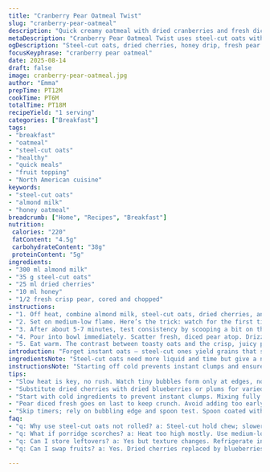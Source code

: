 ```yaml
---
title: "Cranberry Pear Oatmeal Twist"
slug: "cranberry-pear-oatmeal"
description: "Quick creamy oatmeal with dried cranberries and fresh diced pears. Uses almond milk and steel-cut oats swapped for more texture and flavor. Sweetened lightly with honey instead of maple syrup. Cook low and slow to coax creaminess without scorching. Timing hinges on bubbling thickness and stirring rhythm. Pears added fresh for brightness and crunch. Notes on avoiding clumps, substitutions, and when to watch the pot closely for perfect fluffy grains with a touch of chew. A brunch staple reimagined with modest tweaks and sensory cues."
metaDescription: "Cranberry Pear Oatmeal Twist uses steel-cut oats with almond milk and honey. Creamy texture with fresh pear crunch, slow-cooked to get chewy grains and subtle tartness."
ogDescription: "Steel-cut oats, dried cherries, honey drip, fresh pear crunch. Slow cook, watch bubbling edges, stir often. Creamy texture meets chewy bite. Breakfast rethought."
focusKeyphrase: "cranberry pear oatmeal"
date: 2025-08-14
draft: false
image: cranberry-pear-oatmeal.jpg
author: "Emma"
prepTime: PT12M
cookTime: PT6M
totalTime: PT18M
recipeYield: "1 serving"
categories: ["Breakfast"]
tags:
- "breakfast"
- "oatmeal"
- "steel-cut oats"
- "healthy"
- "quick meals"
- "fruit topping"
- "North American cuisine"
keywords:
- "steel-cut oats"
- "almond milk"
- "honey oatmeal"
breadcrumb: ["Home", "Recipes", "Breakfast"]
nutrition: 
 calories: "220"
 fatContent: "4.5g"
 carbohydrateContent: "38g"
 proteinContent: "5g"
ingredients:
- "300 ml almond milk"
- "35 g steel-cut oats"
- "25 ml dried cherries"
- "10 ml honey"
- "1/2 fresh crisp pear, cored and chopped"
instructions:
- "1. Off heat, combine almond milk, steel-cut oats, dried cherries, and honey in a small saucepan. Give a good stir so everything’s evenly wet, no dry patches lurking."
- "2. Set on medium-low flame. Here’s the trick: watch for the first tiny bubble at the edge—don't rush it. Stir gently but regularly with a wooden spoon, scraping bottom and sides to avoid any sticking or burnt bits. The oats swell, thicken, shift from watery to creamy with little clinks and soft plopping sounds."
- "3. After about 5-7 minutes, test consistency by scooping a bit on the spoon—should coat and hold together with creamy resistance, still with chew. Not mushy porridge sludge. Remove from heat. It thickens as it cools so better slightly thinner now."
- "4. Pour into bowl immediately. Scatter fresh, diced pear atop. Drizzle more honey if you like extra sweetness or for a glossy finish."
- "5. Eat warm. The contrast between toasty oats and the crisp, juicy pear is the point here. Missed the timing? Either add splash almond milk or pop back on lowest heat just to loosen."
introduction: "Forget instant oats – steel-cut ones yield grains that stay slightly toothy; I swear by the texture. Dried cherries swap in naturally tart sweet energy instead of usual cranberries and feel less ubiquitous. Honey shifts flavor depth. This combo wakes the palate in the morning, layered with juicy pear chunks. There’s a soundscape during cooking – bubbling edges, gentle scraping – that tells you it’s coming together. No timers alone here. My kitchen tricks: low heat and frequent stirring; prevents gummy patches and scorched bottoms. Worth the minute or two extra compared to rushed porridge. The payoff is cream with character, not glue. Don’t shy from scatter pears fresh, adding a tender crunch surprise."
ingredientsNote: "Steel-cut oats need more liquid and time but give a nuttier, chewier bite versus quick oats. Almond milk introduces subtle sweetness and cuts heaviness but replace with any milk or water in a pinch; coconut milk gives tropical notes, too. Dried cherries can swap with dried blueberries or plums for varied tartness profiles. Honey is less potent than maple syrup but more aromatic; use what’s handy or powdered sugar for dryness. Pears must be firm enough to retain shape; ripe but not mushy varieties like Bosc or Anjou work best. Fruit texture contrast essential to break creamy grains monotony. Scaling ingredients up? Maintain liquid-to-oat ratios, adjust cook time, keep stirring patience intact."
instructionsNote: "Starting off cold prevents instant clumps and ensures even hydration. Stirring isn’t just to mix but to keep oat grains separated; otherwise, heat curls and lumps form. Keep heat medium-low: too hot, and the milk scorches with unpleasant burnt notes; too low might drag cooking indefinitely. Look for edge bubbling with mild boil but not full rolling; slightly thickened liquid bubbling around the sides is a visual cue. The spoon test is key: oats should cling around the utensil softly, not slide freely. After heating, immediately bowl to stop cooking process — a common mistake is leaving the porridge in the still-hot pot, risking gummy overcooked mass. Fresh pear topping added last to avoid sogginess. Honey drizzle finishes with subtle shine and bursts of floral sweetness. In sticky pots, a dash water or milk loosens up thick clumps."
tips:
- "Slow heat is key, no rush. Watch tiny bubbles form only at edges, not full boil. Stir often using wooden spoon; scrape sides and bottom to avoid burnt flakes or gummy patches. Texture changes audible, faint plops, clinks signal thickening. Leave porridge slightly thinner when off heat because it thickens while cooling."
- "Substitute dried cherries with dried blueberries or plums for varied tartness; changes subtle flavor layers. Almond milk can be swapped with coconut milk for tropical notes or plain dairy milk for creamy mouthfeel. Honey is milder than maple syrup; powdered sugar can replace if dry sweetener preferred. Pears must be firm to hold shape—Bosc or Anjou varieties work best."
- "Start with cold ingredients to prevent instant clumps. Mixing fully before heat keeps oats evenly hydrated and separate. Stirring isn't just mixing; it prevents oats from clumping or scorching. Keep flame medium-low—higher means scorched bottom, lower drags cook forever. Watch oats swell, thicken gradually, not all liquid gone too soon."
- "Pear diced fresh goes on last to keep crunch. Avoid adding too early or it sogs and breaks down. Drizzle extra honey for gloss and floral aroma only at serving time. If porridge thickens too much, add splash almond milk or water and warm on lowest heat just to loosen, no full reheat."
- "Skip timers; rely on bubbling edge and spoon test. Spoon coated with creamy oats that cling gently but don’t slide off freely is sweet spot. Off heat timing matters: too long in pot toughens texture and gummy mass forms. Remove and serve fast for best mouthfeel contrast."
faq:
- "q: Why use steel-cut oats not rolled? a: Steel-cut hold chew; slower absorb. Rolled cook faster but get mushy, lose toothiness. I tried both. Steel-cut need more liquid, stirring attention."
- "q: What if porridge scorches? a: Heat too high mostly. Use medium-low flame; stir regular. If stuck bits, soak pot with warm water before scrub. Use wooden spoon, metal can cause scratching."
- "q: Can I store leftovers? a: Yes but texture changes. Refrigerate in airtight container. Reheat gently with splash milk or water to loosen. Overnight thickens. Don’t overheat or grain glue forms again."
- "q: Can I swap fruits? a: Yes. Dried cherries replaced by blueberries, plums okay. Fresh pear swap with apples but watch firmness. Soft fruit disintegrate quicker. Keep fresh diced on top always to keep crunch intact."

---
```

